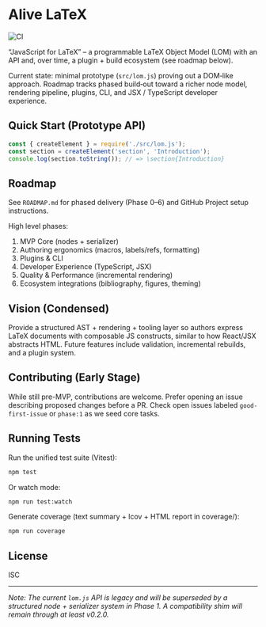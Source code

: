 # Alive LaTeX

![CI](https://github.com/NikolasNeofytou/alive_latex/actions/workflows/ci.yml/badge.svg)

“JavaScript for LaTeX” – a programmable LaTeX Object Model (LOM) with an API and, over time, a plugin + build ecosystem (see roadmap below).

Current state: minimal prototype (`src/lom.js`) proving out a DOM‑like approach. Roadmap tracks phased build‑out toward a richer node model, rendering pipeline, plugins, CLI, and JSX / TypeScript developer experience.

## Quick Start (Prototype API)
```javascript
const { createElement } = require('./src/lom.js');
const section = createElement('section', 'Introduction');
console.log(section.toString()); // => \section{Introduction}
```

## Roadmap
See `ROADMAP.md` for phased delivery (Phase 0–6) and GitHub Project setup instructions.

High level phases:
1. MVP Core (nodes + serializer)
2. Authoring ergonomics (macros, labels/refs, formatting)
3. Plugins & CLI
4. Developer Experience (TypeScript, JSX)
5. Quality & Performance (incremental rendering)
6. Ecosystem integrations (bibliography, figures, theming)

## Vision (Condensed)
Provide a structured AST + rendering + tooling layer so authors express LaTeX documents with composable JS constructs, similar to how React/JSX abstracts HTML. Future features include validation, incremental rebuilds, and a plugin system.

## Contributing (Early Stage)
While still pre-MVP, contributions are welcome. Prefer opening an issue describing proposed changes before a PR. Check open issues labeled `good-first-issue` or `phase:1` as we seed core tasks.

## Running Tests
Run the unified test suite (Vitest):
```bash
npm test
```
Or watch mode:
```bash
npm run test:watch
```

Generate coverage (text summary + lcov + HTML report in coverage/):
```bash
npm run coverage
```

## License
ISC

---
_Note: The current `lom.js` API is legacy and will be superseded by a structured node + serializer system in Phase 1. A compatibility shim will remain through at least v0.2.0._
